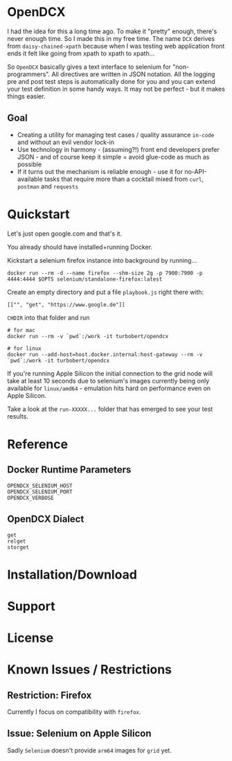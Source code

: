 # OpenDCX

I had the idea for this a long time ago. To make it "pretty" enough, there's never enough time. So I made this in my free time. The name `DCX` derives from `daisy-chained-xpath` because when I was testing web application front ends it felt like going from xpath to xpath to xpath...

So `OpenDCX` basically gives a text interface to selenium for "non-programmers". All directives are written in JSON notation. All the logging pre and post test steps is automatically done for you and you can extend your test definition in some handy ways. It may not be perfect - but it makes things easier.


## Goal

* Creating a utility for managing test cases / quality assurance `in-code` and without an evil vendor lock-in
* Use technology in harmony - (assuming?!) front end developers prefer JSON - and of course keep it simple = avoid glue-code as much as possible
* If it turns out the mechanism is reliable enough - use it for no-API-available tasks that require more than a cocktail mixed from `curl`, `postman` and `requests`


# Quickstart

Let's just open google.com and that's it.

You already should have installed+running Docker.

Kickstart a selenium firefox instance into background by running...

    docker run --rm -d --name firefox --shm-size 2g -p 7900:7900 -p 4444:4444 $OPTS selenium/standalone-firefox:latest

Create an empty directory and put a file `playbook.js` right there with:

    [["", "get", "https://www.google.de"]]

`CHDIR` into that folder and run

    # for mac
    docker run --rm -v `pwd`:/work -it turbobert/opendcx
    
    # for linux
    docker run --add-host=host.docker.internal:host-gateway --rm -v `pwd`:/work -it turbobert/opendcx

If you're running Apple Silicon the initial connection to the grid node will take at least 10 seconds due to selenium's images currently being only available for `linux/amd64` - emulation hits hard on performance even on Apple Silicon.

Take a look at the `run-XXXXX...` folder that has emerged to see your test results.

# Reference

## Docker Runtime Parameters

    OPENDCX_SELENIUM_HOST
    OPENDCX_SELENIUM_PORT
    OPENDCX_VERBOSE

## OpenDCX Dialect

    get
    relget
    storget

# Installation/Download

# Support

# License

# Known Issues / Restrictions

## Restriction: Firefox

Currently I focus on compatibility with `firefox`.

## Issue: Selenium on Apple Silicon

Sadly `Selenium` doesn't provide `arm64` images for `grid` yet.
